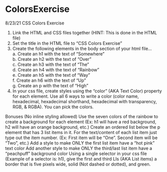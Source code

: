 # ColorsExercise
8/23/21 CSS Colors Exercise

1. Link the HTML and CSS files together (HINT: This is done in the HTML file)
2. Set the title in the HTML file to “CSS Colors Exercise”
3. Create the following elements in the body section of your html file... <br>
  a. Create an h1 with the text of “Somewhere” <br>
  b. Create an h2 with the text of “Over” <br>
  c. Create an h3 with the text of “The” <br>
  d. Create an h4 with the text of “Rainbow” <br>
  e. Create an h5 with the text of “Way” <br>
  f. Create an h6 with the text of “Up” <br>
  g. Create an p with the text of “High” <br>
4. In your css file, create styles using the “color” (AKA Text Color) property for each element. Use all 6 ways to write a color (color name, hexadecimal, hexadecimal shorthand, hexadecimal with transparency, RGB, & RGBA). You can pick the colors. <br>

Bonuses (No inline styling allowed)
Use the seven colors of the rainbow to create a background for each element (Ex: h1 will have a red background, h2 will have an orange background, etc.)
Create an ordered list below the p element that has 3 list items in it. For the text/content of each list item just type out the item number. (Ex: First item will be “One”. Second item will be “Two”, etc.)
Add a style to make ONLY the first list item have a “hot pink” text color
Add another style to make ONLY the third/last list item have a “peachpuff” background color
Using a single selector in your css file (Example of a selector is: h1), give the first and third LIs (AKA List items) a border that is five pixels wide, solid (Not dashed or dotted), and green.
